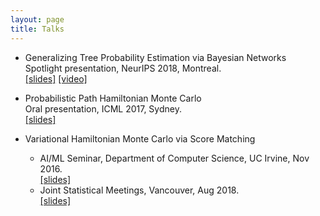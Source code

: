```yaml
---
layout: page
title: Talks
---
```


- Generalizing Tree Probability Estimation via Bayesian Networks  
Spotlight presentation, NeurIPS 2018, Montreal.  
[[slides]](https://nips.cc/media/Slides/nips/2018/220cd(04-15-30)-04-16-10-12583-Generalizing_Tr.pdf) [[video]](https://www.videoken.com/embed/1D8mC89k8e8?tocitem=50)

- Probabilistic Path Hamiltonian Monte Carlo  
Oral presentation, ICML 2017, Sydney.  
[[slides]]({{site.baseurl}}/static/slides/pphmc_slides.pdf)

- Variational Hamiltonian Monte Carlo via Score Matching  
  - AI/ML Seminar, Department of Computer Science, UC Irvine, Nov 2016.  
    [[slides]]({{site.baseurl}}/static/slides/variational-hmc.pdf)  
  - Joint Statistical Meetings, Vancouver, Aug 2018.  
    [[slides]]({{site.baseurl}}/static/slides/vhmc.pdf)

